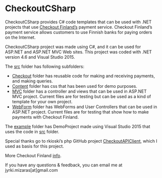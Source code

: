 # CheckoutCSharp

CheckoutCSharp provides C# code templates that can be used with .NET projects that use [Checkout Finland’s](https://checkout.fi/) payment service. Checkout Finland’s payment service allows customers to use Finnish banks for paying orders on the Internet.

CheckoutCSharp project was made using C#, and it can be used for ASP.NET and ASP.NET MVC Web sites. This project was coded with .NET version 4.6 and Visual Studio 2015.

The [src](../master/src) folder has following subfolders:

* [Checkout](../master/src/Checkout) folder has reusable code for making and receiving payments, and making queries.
* [Content](../master/src/Content) folder has css that has been used for demo purposes.
* [MVC](../master/src/MVC) folder has a controller and views that can be used in ASP.NET MVC project. Current files are for testing but can be used as a kind of template for your own project.
* [WebForm](../master/src/WebForm) folder has WebForms and User Controllers that can be used in ASP.NET project. Current files are for testing that show how to make payments with Checkout Finland.


The [example](../master/example) folder has DemoProject made using Visual Studio 2015 that uses the code in [src](/../master/src) folder.

Special thanks go to rkioski’s php GitHub project [CheckoutAPIClient](https://github.com/rkioski/CheckoutAPIClient),  which I used as basis for this project. 

More Checkout Finland [info](https://checkout.fi/materiaalit/tekninen-materiaali/). 

If you have any questions & feedback, you can email me at jyrki.mizaras[at]gmail.com

